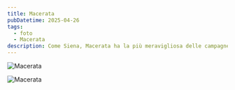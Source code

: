 ```yaml
---
title: Macerata
pubDatetime: 2025-04-26
tags: 
  - foto
  - Macerata
description: Come Siena, Macerata ha la più meravigliosa delle campagne a pochi minuti a piedi dal centro.
---
```


![Macerata](/images/macerata01.jpg)

![Macerata](/images/macerata02.jpg)
